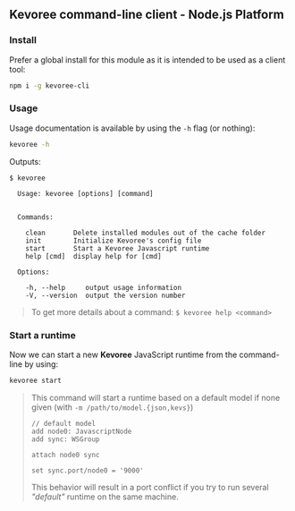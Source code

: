 ## Kevoree command-line client - Node.js Platform

### Install
Prefer a global install for this module as it is intended to be used as a client tool:
```sh
npm i -g kevoree-cli
```

### Usage
Usage documentation is available by using the `-h` flag (or nothing):
```sh
kevoree -h
```
Outputs:
```
$ kevoree

  Usage: kevoree [options] [command]


  Commands:

    clean       Delete installed modules out of the cache folder
    init        Initialize Kevoree's config file
    start       Start a Kevoree Javascript runtime
    help [cmd]  display help for [cmd]

  Options:

    -h, --help     output usage information
    -V, --version  output the version number
```

> To get more details about a command: `$ kevoree help <command>`

### Start a runtime
Now we can start a new **Kevoree** JavaScript runtime from the command-line by using:
```sh
kevoree start
```

> This command will start a runtime based on a default model if none given (with `-m /path/to/model.{json,kevs}`)  
> ```
> // default model
> add node0: JavascriptNode
> add sync: WSGroup
>
> attach node0 sync
>
> set sync.port/node0 = '9000'
> ```
> This behavior will result in a port conflict if you try to run several *"default"* runtime on the same machine.
